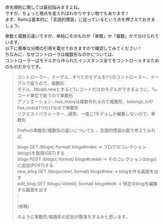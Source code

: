 命名規則に関しては最初悩みますよね。  
ですが、ちょっと視点を変えればわかりやすい物でもあります！  
まず、Railsは基本的に「言語的慣習」に従っているという点を押さえておきましょう。  

単数と複数の違いですが、単純にそのものが「単数」か「複数」かで分けられています。  
以下に簡単な分類の引用を載せておきますので確認してみてください！  
ちなみに、なぜコントローラは複数形なのかについては、  
コントローラーはモデルから作られたインスタンス全てをコントロールするためのものだからです。  

>コントローラー、テーブル…すべてのモデルを1つのコントローラー、テーブルで扱うので、複数形  
>モデル…Model.newとすると1レコードだけのモデルができるように、1レコード単位で扱うので単数形  
>アソシエーション…has_manyは複数作れるので複数形、belongs_toやhas_oneは1つだけなので単数形  
>リクエストパラメーター…通常、一度に1モデルしか編集しないので、単数形  
>
>Prefixの単数形/複数形の違いについても 、言語的慣習の面で考えてみれば  
>
>blogs      GET    /blogs(.:format)           blogs#index   → ブログのコレクション(blogs)を取得(GET)する  
>blogs      POST   /blogs(.:format)           blogs#create  → そのコレクション(blogs)に追加(POST)する  
>new_blog   GET    /blogs/new(.:format)       blogs#new     → blogを作る画面を出す  
>edit_blog  GET    /blogs/:id/edit(.:format)  blogs#edit    → 特定のblogを編集する画面を出す  
>     :  
>     :  
>  (省略)  
>
>  のように単数形/複数形の区別が腹落ちするかと思います。  
